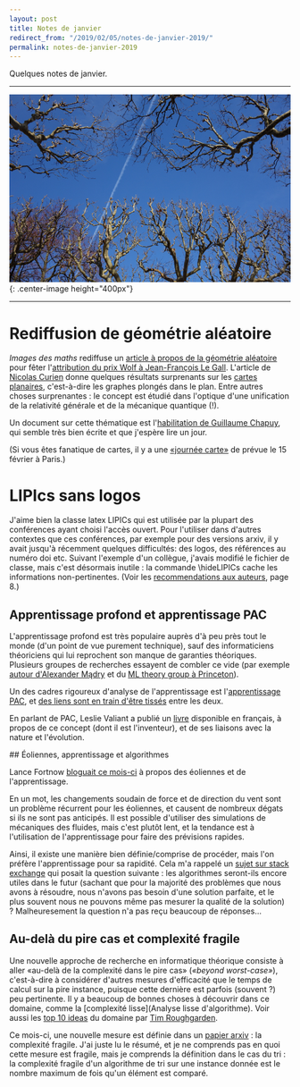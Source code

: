 ```yaml
---
layout: post
title: Notes de janvier
redirect_from: "/2019/02/05/notes-de-janvier-2019/"
permalink: notes-de-janvier-2019
---
```


Quelques notes de janvier.

---

![](assets/ciel.png){: .center-image height="400px"}

---

# Rediffusion de géométrie aléatoire

*Images des maths* rediffuse un 
[article à propos de la géométrie aléatoire](http://images.math.cnrs.fr/A-quoi-ressemble-un-planisphere-vraiment-aleatoire.html)
pour fêter l'[attribution du prix Wolf à Jean-François Le Gall](http://www.actu.u-psud.fr/fr/recherche/actualites-2019/jean-francois-le-gall-laureat-du-prix-wolf-de-mathematiques.html). 
L'article de [Nicolas Curien](https://www.math.u-psud.fr/~curien/)
donne quelques résultats surprenants sur les [cartes planaires](https://fr.wikipedia.org/wiki/Carte_combinatoire),
c'est-à-dire les graphes plongés dans le plan. 
Entre autres choses surprenantes :
le concept est étudié dans l'optique d'une unification de la relativité générale 
et de la mécanique quantique (!). 

Un document sur cette thématique est 
l'[habilitation de Guillaume Chapuy](https://www.irif.fr/~chapuy/chapuyHabilitationWeb.pdf),
qui semble très bien écrite et que j'espère lire un jour.

(Si vous êtes fanatique de cartes, il y a une 
[«journée carte»](http://cartaplus.math.cnrs.fr/JourneesCartes/) 
de prévue le 15 février à Paris.)

# LIPIcs sans logos

J'aime bien la classe latex LIPICs qui est utilisée par la plupart des 
conférences ayant choisi l'accès ouvert. 
Pour l'utiliser dans d'autres contextes 
que ces conférences, par exemple pour des versions arxiv, il y avait jusqu'à 
récemment quelques difficultés: des logos, des références au numéro doi etc. 
Suivant l'exemple d'un collègue, j'avais modifié le fichier de classe, mais 
c'est désormais inutile : la commande \hideLIPICs cache les informations 
non-pertinentes. (Voir les
[recommendations aux auteurs](http://drops.dagstuhl.de/styles/lipics-v2019/lipics-v2019-authors/lipics-v2019-authors-guidelines.pdf), 
page 8.)

## Apprentissage profond et apprentissage PAC

L'apprentissage profond est très populaire auprès d'à peu près tout le monde 
(d'un point de vue purement technique), sauf des informaticiens théoriciens qui 
lui reprochent son manque de garanties théoriques. 
Plusieurs groupes de recherches essayent de combler ce vide (par exemple 
[autour d'Alexander Mądry](http://people.csail.mit.edu/madry/lab/)
et du [ML theory group à Princeton](http://mltheory.cs.princeton.edu/)). 

Un des cadres rigoureux d'analyse de l'apprentissage est 
l'[apprentissage PAC](https://fr.wikipedia.org/wiki/Apprentissage_PAC), et 
[des liens sont en train d'être tissés](https://theorydish.blog/2019/01/04/on-pac-analysis-and-deep-neural-networks/) 
entre les deux.

En parlant de PAC, Leslie Valiant a publié un [livre](http://www.probablyapproximatelycorrect.com/)
disponible en français, à propos de ce concept (dont il est l'inventeur), et de 
ses liaisons avec la nature et l'évolution.


## Éoliennes, apprentissage et algorithmes

Lance Fortnow [bloguait ce mois-ci](https://blog.computationalcomplexity.org/2019/01/machine-learning-and-wind-turbines.html)
à propos des éoliennes et de l'apprentissage. 

En un mot, les changements soudain de force et de direction du vent sont un 
problème récurrent pour les éoliennes, et causent de nombreux dégats si ils ne 
sont pas anticipés. Il est possible d'utiliser des simulations de mécaniques des 
fluides, mais c'est plutôt lent, et la tendance est à l'utilisation de 
l'apprentissage pour faire des prévisions rapides. 

Ainsi, il existe une manière bien définie/comprise de procéder, mais l'on 
préfère l'apprentissage pour sa rapidité. Cela m'a rappelé un 
[sujet sur stack exchange](https://cstheory.stackexchange.com/questions/38095/if-machine-learning-techniques-keep-improving-whats-the-role-of-algorithmics-i)
qui posait la question suivante : les algorithmes seront-ils encore utiles dans 
le futur (sachant que pour la majorité des problèmes que nous avons à résoudre, 
nous n'avons pas besoin d'une solution parfaite, et le plus souvent nous ne 
pouvons même pas mesurer la qualité de la solution) ? 
Malheuresement la question n'a pas reçu beaucoup de réponses... 

## Au-delà du pire cas et complexité fragile

Une nouvelle approche de recherche en informatique théorique consiste à aller 
«au-delà de la complexité dans le pire cas» (*«beyond worst-case»*), 
c'est-à-dire à considérer d'autres mesures d'efficacité que le temps de calcul 
sur la pire instance, puisque cette dernière est parfois (souvent ?) peu 
pertinente. Il y a beaucoup de bonnes choses à découvrir dans ce domaine, comme 
la [complexité lisse](Analyse lisse d'algorithme). Voir aussi les
[top 10 ideas](http://timroughgarden.org/f14/l/top10.pdf) du domaine par 
[Tim Roughgarden](http://timroughgarden.org/).

Ce mois-ci, une nouvelle mesure est définie dans un 
[papier arxiv](https://export.arxiv.org/abs/1901.02857) : la
 complexité fragile. J'ai juste lu le résumé, et je ne comprends pas en quoi 
cette mesure est fragile, mais je comprends la définition dans le cas du tri : 
la complexité fragile d'un algorithme de tri sur une instance donnée est le 
nombre maximum de fois qu'un élément est comparé. 



